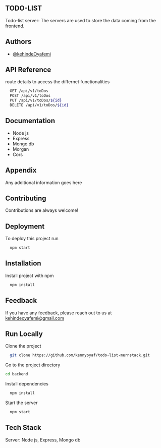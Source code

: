 ## TODO-LIST

Todo-list server: The servers are used to store the data coming from the frontend.

## Authors

- [@kehindeOyafemi](https://github.com/kennyoyaf)

## API Reference

route details to access the differnet functionalities

```bash
  GET /api/v1/toDos
  POST /api/v1/toDos
  PUT /api/v1/toDos/${id}
  DELETE /api/v1/toDos/${id}
```
## Documentation

* Node js
* Express
* Mongo db
* Morgan
* Cors

## Appendix

Any additional information goes here

## Contributing

Contributions are always welcome!


## Deployment

To deploy this project run

```bash
  npm start
```


## Installation

Install project with npm

```bash
  npm install 
```
    
## Feedback

If you have any feedback, please reach out to us at kehindeoyafemi@gmail.com


## Run Locally

Clone the project

```bash
  git clone https://github.com/kennyoyaf/todo-list-mernstack.git
```
Go to the project directory

```bash
cd backend
```

Install dependencies

```bash
  npm install
```

Start the server

```bash
  npm start
```


## Tech Stack

Server: Node js, Express, Mongo db
